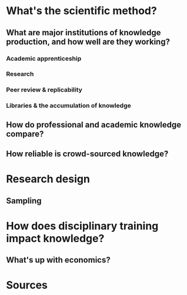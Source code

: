 
# What's the scientific method?



## What are major institutions of knowledge production, and how well are they working?

### Academic apprenticeship

### Research

### Peer review & replicability

### Libraries & the accumulation of knowledge



## How do professional and academic knowledge compare?

## How reliable is crowd-sourced knowledge?



# Research design

## Sampling


    
# How does disciplinary training impact knowledge?

## What's up with economics?



# Sources